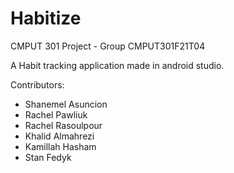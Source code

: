 # Habitize
CMPUT 301 Project - Group CMPUT301F21T04

A Habit tracking application made in android studio.

Contributors:
* Shanemel Asuncion	
* Rachel Pawliuk
* Rachel Rasoulpour
* Khalid Almahrezi
* Kamillah Hasham
* Stan Fedyk
